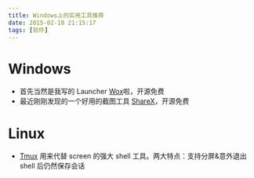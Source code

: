 ```yaml
---
title: Windows上的实用工具推荐
date: 2015-02-10 21:15:17
tags: [软件]
---
```


# Windows

- 首先当然是我写的 Launcher [Wox](http://www.getwox.com)啦，开源免费
- 最近刚刚发现的一个好用的截图工具 [ShareX](https://getsharex.com/)，开源免费

# Linux

- [Tmux](http://tmux.github.io/) 用来代替 screen 的强大 shell 工具。两大特点：支持分屏&意外退出 shell 后仍然保存会话
